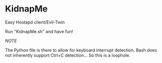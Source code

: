 # KidnapMe
Easy Hostapd client/Evil-Twin

Run "KidnapMe.sh" and have fun!

*NOTE*

The Python file is there to allow for keyboard interrupt detection.
Bash does not inherently support Ctrl+C detection... So this is a loophole.
